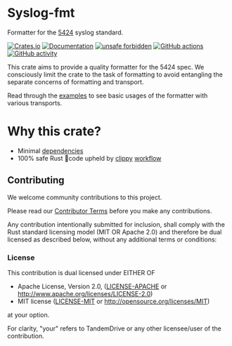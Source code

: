 # Syslog-fmt

Formatter for the [5424](https://datatracker.ietf.org/doc/html/rfc5424) syslog standard.

[![Crates.io](https://img.shields.io/crates/v/syslog-fmt.svg?logo=rust)](https://crates.io/crates/syslog-fmt "Crates.io version")
[![Documentation](https://img.shields.io/docsrs/syslog_fmt/latest?logo=docs.rs)](https://docs.rs/syslog-fmt "Documentation")
[![unsafe forbidden](https://img.shields.io/badge/unsafe-forbidden-success.svg)](https://github.com/rust-secure-code/safety-dance/)
[![GitHub actions](https://img.shields.io/github/actions/workflow/status/tandemdrive/syslog-fmt/ci.yml?branch=main)](https://github.com/tandemdrive/syslog-fmt/actions "CI")
[![GitHub activity](https://img.shields.io/github/last-commit/tandemdrive/syslog-fmt)](https://github.com/tandemdrive/syslog-fmt/commits "Commit activity")

This crate aims to provide a quality formatter for the 5424 spec.
We consciously limit the crate to the task of formatting to avoid entangling 
the separate concerns of formatting and transport.

Read through the [examples](examples) to see basic usages of the formatter with various transports.

# Why this crate?

- Minimal [dependencies](Cargo.toml)
- 100% safe Rust 🦀code upheld by [clippy](.cargo/config.toml) [workflow](.github/workflows/ci.yml)


## Contributing

We welcome community contributions to this project.

Please read our [Contributor Terms](CONTRIBUTING.md#contributor-terms) before
you make any contributions.

Any contribution intentionally submitted for inclusion, shall comply with the
Rust standard licensing model (MIT OR Apache 2.0) and therefore be dual licensed
as described below, without any additional terms or conditions:


### License

This contribution is dual licensed under EITHER OF

- Apache License, Version 2.0, ([LICENSE-APACHE](LICENSE-APACHE) or <http://www.apache.org/licenses/LICENSE-2.0>)
- MIT license ([LICENSE-MIT](LICENSE-MIT) or <http://opensource.org/licenses/MIT>)

at your option.

For clarity, "your" refers to TandemDrive or any other licensee/user of the contribution.

